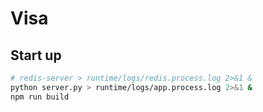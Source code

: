 # Visa

## Start up

```bash
# redis-server > runtime/logs/redis.process.log 2>&1 &
python server.py > runtime/logs/app.process.log 2>&1 &
npm run build
```
